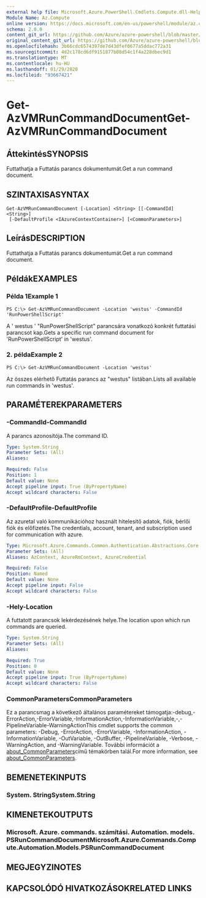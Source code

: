 ```yaml
---
external help file: Microsoft.Azure.PowerShell.Cmdlets.Compute.dll-Help.xml
Module Name: Az.Compute
online version: https://docs.microsoft.com/en-us/powershell/module/az.compute/get-azvmruncommanddocument
schema: 2.0.0
content_git_url: https://github.com/Azure/azure-powershell/blob/master/src/Compute/Compute/help/Get-AzVMRunCommandDocument.md
original_content_git_url: https://github.com/Azure/azure-powershell/blob/master/src/Compute/Compute/help/Get-AzVMRunCommandDocument.md
ms.openlocfilehash: 3b66cdc6574397de7d43dfef0677a5ddac772a31
ms.sourcegitcommit: 4d2c178cd6df9151877b08d54c1f4a228dbec9d1
ms.translationtype: MT
ms.contentlocale: hu-HU
ms.lasthandoff: 01/29/2020
ms.locfileid: "93667421"
---
```

# <span data-ttu-id="1df3a-101">Get-AzVMRunCommandDocument</span><span class="sxs-lookup"><span data-stu-id="1df3a-101">Get-AzVMRunCommandDocument</span></span>

## <span data-ttu-id="1df3a-102">Áttekintés</span><span class="sxs-lookup"><span data-stu-id="1df3a-102">SYNOPSIS</span></span>
<span data-ttu-id="1df3a-103">Futtathatja a Futtatás parancs dokumentumát.</span><span class="sxs-lookup"><span data-stu-id="1df3a-103">Get a run command document.</span></span>

## <span data-ttu-id="1df3a-104">SZINTAXISA</span><span class="sxs-lookup"><span data-stu-id="1df3a-104">SYNTAX</span></span>

```
Get-AzVMRunCommandDocument [-Location] <String> [[-CommandId] <String>]
 [-DefaultProfile <IAzureContextContainer>] [<CommonParameters>]
```

## <span data-ttu-id="1df3a-105">Leírás</span><span class="sxs-lookup"><span data-stu-id="1df3a-105">DESCRIPTION</span></span>
<span data-ttu-id="1df3a-106">Futtathatja a Futtatás parancs dokumentumát.</span><span class="sxs-lookup"><span data-stu-id="1df3a-106">Get a run command document.</span></span>

## <span data-ttu-id="1df3a-107">Példák</span><span class="sxs-lookup"><span data-stu-id="1df3a-107">EXAMPLES</span></span>

### <span data-ttu-id="1df3a-108">Példa 1</span><span class="sxs-lookup"><span data-stu-id="1df3a-108">Example 1</span></span>
```
PS C:\> Get-AzVMRunCommandDocument -Location 'westus' -CommandId 'RunPowerShellScript'
```

<span data-ttu-id="1df3a-109">A ' westus ' "RunPowerShellScript" parancsára vonatkozó konkrét futtatási parancsot kap.</span><span class="sxs-lookup"><span data-stu-id="1df3a-109">Gets a specific run command document for 'RunPowerShellScript' in 'westus'.</span></span>

### <span data-ttu-id="1df3a-110">2. példa</span><span class="sxs-lookup"><span data-stu-id="1df3a-110">Example 2</span></span>
```
PS C:\> Get-AzVMRunCommandDocument -Location 'westus'
```

<span data-ttu-id="1df3a-111">Az összes elérhető Futtatás parancs az "westus" listában.</span><span class="sxs-lookup"><span data-stu-id="1df3a-111">Lists all available run commands in 'westus'.</span></span>

## <span data-ttu-id="1df3a-112">PARAMÉTEREK</span><span class="sxs-lookup"><span data-stu-id="1df3a-112">PARAMETERS</span></span>

### <span data-ttu-id="1df3a-113">-CommandId</span><span class="sxs-lookup"><span data-stu-id="1df3a-113">-CommandId</span></span>
<span data-ttu-id="1df3a-114">A parancs azonosítója.</span><span class="sxs-lookup"><span data-stu-id="1df3a-114">The command ID.</span></span>

```yaml
Type: System.String
Parameter Sets: (All)
Aliases:

Required: False
Position: 1
Default value: None
Accept pipeline input: True (ByPropertyName)
Accept wildcard characters: False
```

### <span data-ttu-id="1df3a-115">-DefaultProfile</span><span class="sxs-lookup"><span data-stu-id="1df3a-115">-DefaultProfile</span></span>
<span data-ttu-id="1df3a-116">Az azuretal való kommunikációhoz használt hitelesítő adatok, fiók, bérlői fiók és előfizetés.</span><span class="sxs-lookup"><span data-stu-id="1df3a-116">The credentials, account, tenant, and subscription used for communication with azure.</span></span>

```yaml
Type: Microsoft.Azure.Commands.Common.Authentication.Abstractions.Core.IAzureContextContainer
Parameter Sets: (All)
Aliases: AzContext, AzureRmContext, AzureCredential

Required: False
Position: Named
Default value: None
Accept pipeline input: False
Accept wildcard characters: False
```

### <span data-ttu-id="1df3a-117">-Hely</span><span class="sxs-lookup"><span data-stu-id="1df3a-117">-Location</span></span>
<span data-ttu-id="1df3a-118">A futtatott parancsok lekérdezésének helye.</span><span class="sxs-lookup"><span data-stu-id="1df3a-118">The location upon which run commands are queried.</span></span>

```yaml
Type: System.String
Parameter Sets: (All)
Aliases:

Required: True
Position: 0
Default value: None
Accept pipeline input: True (ByPropertyName)
Accept wildcard characters: False
```

### <span data-ttu-id="1df3a-119">CommonParameters</span><span class="sxs-lookup"><span data-stu-id="1df3a-119">CommonParameters</span></span>
<span data-ttu-id="1df3a-120">Ez a parancsmag a következő általános paramétereket támogatja:-debug,-ErrorAction,-ErrorVariable,-InformationAction,-InformationVariable,-,-PipelineVariable-WarningAction</span><span class="sxs-lookup"><span data-stu-id="1df3a-120">This cmdlet supports the common parameters: -Debug, -ErrorAction, -ErrorVariable, -InformationAction, -InformationVariable, -OutVariable, -OutBuffer, -PipelineVariable, -Verbose, -WarningAction, and -WarningVariable.</span></span> <span data-ttu-id="1df3a-121">További információt a [about_CommonParameters](https://go.microsoft.com/fwlink/?LinkID=113216)című témakörben talál.</span><span class="sxs-lookup"><span data-stu-id="1df3a-121">For more information, see [about_CommonParameters](https://go.microsoft.com/fwlink/?LinkID=113216).</span></span>

## <span data-ttu-id="1df3a-122">BEMENETEK</span><span class="sxs-lookup"><span data-stu-id="1df3a-122">INPUTS</span></span>

### <span data-ttu-id="1df3a-123">System. String</span><span class="sxs-lookup"><span data-stu-id="1df3a-123">System.String</span></span>

## <span data-ttu-id="1df3a-124">KIMENETEK</span><span class="sxs-lookup"><span data-stu-id="1df3a-124">OUTPUTS</span></span>

### <span data-ttu-id="1df3a-125">Microsoft. Azure. commands. számítási. Automation. models. PSRunCommandDocument</span><span class="sxs-lookup"><span data-stu-id="1df3a-125">Microsoft.Azure.Commands.Compute.Automation.Models.PSRunCommandDocument</span></span>

## <span data-ttu-id="1df3a-126">MEGJEGYZI</span><span class="sxs-lookup"><span data-stu-id="1df3a-126">NOTES</span></span>

## <span data-ttu-id="1df3a-127">KAPCSOLÓDÓ HIVATKOZÁSOK</span><span class="sxs-lookup"><span data-stu-id="1df3a-127">RELATED LINKS</span></span>
